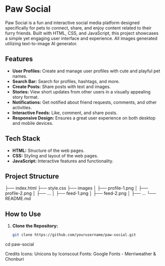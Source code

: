 # Paw Social

Paw Social is a fun and interactive social media platform designed specifically for pets to connect, share, and enjoy content related to their furry friends. Built with HTML, CSS, and JavaScript, this project showcases a simple yet engaging user interface and experience. All images generated utilizing text-to-image AI generator.

## Features

- **User Profiles:** Create and manage user profiles with cute and playful pet names.
- **Search Bar:** Search for profiles, hashtags, and more.
- **Create Posts:** Share posts with text and images.
- **Stories:** View short updates from other users in a visually appealing story format.
- **Notifications:** Get notified about friend requests, comments, and other activities.
- **Interactive Feeds:** Like, comment, and share posts.
- **Responsive Design:** Ensures a great user experience on both desktop and mobile devices.

## Tech Stack

- **HTML:** Structure of the web pages.
- **CSS:** Styling and layout of the web pages.
- **JavaScript:** Interactive features and functionality.

## Project Structure
├── index.html
├── style.css
├── images
│ ├── profile-1.png
│ ├── profile-2.png
│ ├── ...
│ ├── feed-1.png
│ ├── feed-2.png
│ ├── ...
└── README.md


## How to Use

1. **Clone the Repository:**

   ```bash
   git clone https://github.com/yourusername/paw-social.git

cd paw-social

Credits
Icons: Unicons by Iconscout
Fonts: Google Fonts - Merriweather & Chonburi
